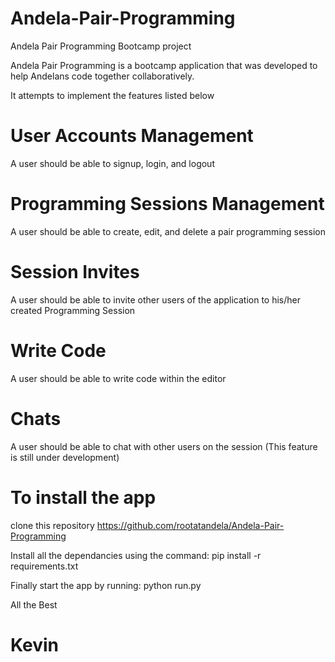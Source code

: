 # Andela-Pair-Programming
Andela Pair Programming Bootcamp project

Andela Pair Programming is a bootcamp application that was developed to help Andelans code together collaboratively.

It attempts to implement the features listed below

# User Accounts Management

A user should be able to signup, login, and logout

# Programming Sessions Management

A user should be able to create, edit, and delete a pair programming session

# Session Invites

A user should be able to invite other users of the application to his/her created Programming Session

# Write Code

A user should be able to write code within the editor

# Chats

A user should be able to chat with other users on the session (This feature is still under development)

# To install the app
clone this repository https://github.com/rootatandela/Andela-Pair-Programming

Install all the dependancies using the command:
pip install -r requirements.txt

Finally start the app by running:
python run.py

All the Best

# Kevin

